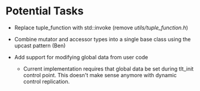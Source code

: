# Potential Tasks

* Replace tuple_function with std::invoke (remove *utils/tuple_function.h*)
* Combine mutator and accessor types into a single base class using
  the upcast pattern (Ben)

* Add support for modifying global data from user code
  - Current implementation requires that global data be set during
    tlt_init control point. This doesn't make sense anymore with dynamic
    control replication.
